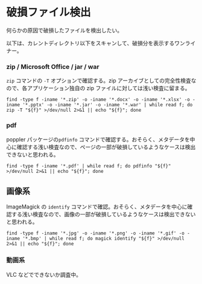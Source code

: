 # 破損ファイル検出

何らかの原因で破損したファイルを検出したい。

以下は、カレントディレクトリ以下をスキャンして、破損分を表示するワンライナー。

### zip / Microsoft Office / jar / war

`zip` コマンドの `-T` オプションで確認する。zip アーカイブとしての完全性検査なので、各アプリケーション独自の zip ファイルに対しては浅い検査に留まる。

```shell
find -type f -iname '*.zip' -o -iname '*.docx' -o -iname '*.xlsx' -o -iname '*.pptx' -o -iname '*.jar' -o -iname '*.war' | while read f; do zip -T "${f}" >/dev/null 2>&1 || echo "${f}"; done
```

### pdf

poppler パッケージの`pdfinfo` コマンドで確認する。おそらく、メタデータを中心に確認する浅い検査なので、ページの一部が破損しているようなケースは検出できないと思われる。

```shell
find -type f -iname '*.pdf' | while read f; do pdfinfo "${f}" >/dev/null 2>&1 || echo "${f}"; done
```

## 画像系

ImageMagick の `identify` コマンドで確認。おそらく、メタデータを中心に確認する浅い検査なので、画像の一部が破損しているようなケースは検出できないと思われる。

```shell
find -type f -iname '*.jpg' -o -iname '*.png' -o -iname '*.gif' -o -iname '*.bmp' | while read f; do magick identify "${f}" >/dev/null 2>&1 || echo "${f}"; done
```

### 動画系

VLC などでできないか調査中。